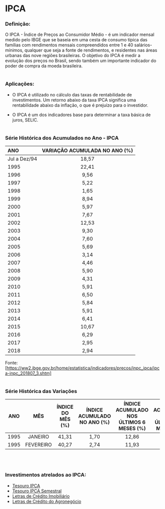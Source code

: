 # IPCA

### Definição:

O IPCA - Índice de Preços ao Consumidor Médio - é um indicador mensal medido pelo IBGE que se baseia em uma cesta de consumo típica das famílias com rendimentos mensais compreendidos entre 1 e 40 salários-mínimos, qualquer que seja a fonte de rendimentos, e residentes nas áreas urbanas das nove regiões brasileiras. O objetivo do IPCA é medir a evolução dos preços no Brasil, sendo também um importante indicador do poder de compra da moeda brasileira.
<br /> <br />

### Aplicações:

- O IPCA é utilizado no cálculo das taxas de rentabilidade de investimentos. Um retorno abaixo da taxa IPCA significa uma rentabilidade abaixo da inflação, o que é prejuízo para o investidor.

- O IPCA é um dos indicadores base para determinar a taxa básica de juros, SELIC.
<br /> <br />

### Série Histórica dos Acumulados no Ano - IPCA

| ANO            | VARIAÇÃO ACUMULADA NO ANO (%) |
|:-------------- |:-----------------------------:|
| Jul a Dez/94   | 18,57                         |
| 1995           | 22,41                         |
| 1996           | 9,56                          |
| 1997           | 5,22                          |
| 1998           | 1,65                          |
| 1999           | 8,94                          |
| 2000           | 5,97                          |
| 2001           | 7,67                          |
| 2002           | 12,53                         |
| 2003           | 9,30                          |
| 2004           | 7,60                          |
| 2005           | 5,69                          |
| 2006           | 3,14                          |
| 2007           | 4,46                          |
| 2008           | 5,90                          |
| 2009           | 4,31                          |
| 2010           | 5,91                          |
| 2011           | 6,50                          |
| 2012           | 5,84                          |
| 2013           | 5,91                          |
| 2014           | 6,41                          |
| 2015           | 10,67                         |
| 2016           | 6,29                          |
| 2017           | 2,95                          |
| 2018           | 2,94                          |


Fonte: [https://ww2.ibge.gov.br/home/estatistica/indicadores/precos/inpc_ipca/ipca-inpc_201807_3.shtm]
<br /> <br />
 
### Série Histórica das Variações
| ANO      | MÊS	             | ÍNDICE DO MÊS (%)	     | ÍNDICE ACUMULADO NO ANO (%) |	ÍNDICE ACUMULADO NOS ÚLTIMOS 6 MESES (%) |ÍNDICE ACUMULADO NOS ÚLTIMOS 12 MESES (%) |
|:--------:|:-----------------:|:-----------------------:|:---------------------------:|:----------------------------------------------:|:---------------------------------------:|
| 1995     | JANEIRO           | 41,31          | 1,70         | 12,86         | 631,54               |
| 1995     | FEVEREIRO         | 40,27          | 2,74         | 11,93         | 426,83               |

<br /> <br />

### Investimentos atrelados ao IPCA:
  - [Tesouro IPCA](tipos_investimento/TESOURO_DIRETO.md)
  - [Tesouro IPCA Semestral](tipos_investimento/TESOURO_DIRETO.md)
  - [Letras de Crédito Imobiliário](tipos_investimento/LETRAS_DE_CREDITO.md)
  - [Letras de Crédito do Agronegócio](tipos_investimento/LETRAS_DE_CREDITO.md)
